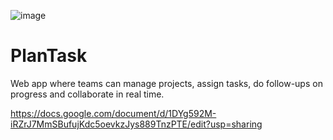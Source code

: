 ![image](https://github.com/user-attachments/assets/e9305267-383f-4241-ae30-2d28c7702c11)


# PlanTask

Web app where teams can manage projects, assign tasks, do follow-ups on progress and collaborate in real time.


https://docs.google.com/document/d/1DYg592M-iRZrJ7MmSBufujKdc5oevkzJys889TnzPTE/edit?usp=sharing
